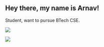 ## Hey there, my name is Arnav!

Student, want to pursue BTech CSE.

<img align="center" src="https://github-readme-stats.vercel.app/api?username=Arnav-2004&show_icons=true&layout=compact&theme=material-palenight&hide_border=true&include_all_commits=true" /> <br>

<img align="center" src="https://github-readme-stats.vercel.app/api/top-langs/?username=Arnav-2004&layout=compact&card_width=443&show_icons=true&show_icons=true&theme=material-palenight&hide_border=true" /> <br>
